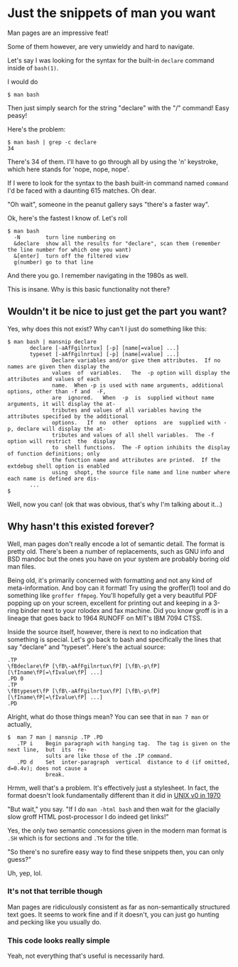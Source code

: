 # Just the snippets of man you want

Man pages are an impressive feat! 

Some of them however, are very unwieldy and hard to navigate.

Let's say I was looking for the syntax for the built-in `declare` command inside of `bash(1)`.

I would do

    $ man bash

Then just simply search for the string "declare" with the "/" command! Easy peasy!

Here's the problem:

    $ man bash | grep -c declare
    34

There's 34 of them. I'll have to go through all by using the 'n' keystroke, which here stands for 'nope, nope, nope'. 

If I were to look for the syntax to the bash built-in command named `command` I'd be faced with a daunting 615 matches. Oh dear.

"Oh wait", someone in the peanut gallery says "there's a faster way".

Ok, here's the fastest I know of. Let's roll

    $ man bash
      -N        turn line numbering on
      &declare  show all the results for "declare", scan them (remember the line number for which one you want)
      &[enter]  turn off the filtered view
      g(number) go to that line

And there you go. I remember navigating in the 1980s as well. 

This is insane. Why is this basic functionality not there?

## Wouldn't it be nice to just get the part you want?

Yes, why does this not exist? Why can't I just do something like this:

    $ man bash | mansnip declare
           declare [-aAfFgilnrtux] [-p] [name[=value] ...]
           typeset [-aAfFgilnrtux] [-p] [name[=value] ...]
                  Declare variables and/or give them attributes.  If no names are given then display the
                  values  of  variables.   The  -p option will display the attributes and values of each
                  name.  When -p is used with name arguments, additional options, other than -f and  -F,
                  are  ignored.   When  -p  is  supplied without name arguments, it will display the at‐
                  tributes and values of all variables having the attributes specified by the additional
                  options.   If  no  other  options  are  supplied with -p, declare will display the at‐
                  tributes and values of all shell variables.  The -f option will restrict  the  display
                  to  shell functions.  The -F option inhibits the display of function definitions; only
                  the function name and attributes are printed.  If the extdebug shell option is enabled
                  using  shopt, the source file name and line number where each name is defined are dis‐
           ...
    $

Well, now you can! (ok that was obvious, that's why I'm talking about it...)

## Why hasn't this existed forever?

Well, man pages don't really encode a lot of semantic detail. The format is pretty old. There's been a number of replacements, such as GNU info and BSD mandoc but the ones you have on your system are probably boring old man files.

Being old, it's primarily concerned with formatting and not any kind of meta-information. And boy can it format! Try using the groffer(1) tool and do something like `groffer ffmpeg`. You'll hopefully get a very beautiful PDF popping up on your screen, excellent for printing out and keeping in a 3-ring binder next to your rolodex and fax machine. Did you know groff is in a lineage that goes back to 1964 RUNOFF on MIT's IBM 7094 CTSS.

Inside the source itself, however, there is next to no indication that something is special. Let's go back to bash and specifically the lines that say "declare" and "typeset". Here's the actual source:

    .TP
    \fBdeclare\fP [\fB\-aAfFgilnrtux\fP] [\fB\-p\fP] [\fIname\fP[=\fIvalue\fP] ...]
    .PD 0
    .TP
    \fBtypeset\fP [\fB\-aAfFgilnrtux\fP] [\fB\-p\fP] [\fIname\fP[=\fIvalue\fP] ...]
    .PD

Alright, what do those things mean? You can see that in `man 7 man` or actually, 

    $  man 7 man | mansnip .TP .PD 
       .TP i    Begin paragraph with hanging tag.  The tag is given on the next line,  but  its  re‐
                sults are like those of the .IP command.
       .PD d    Set  inter-paragraph  vertical  distance to d (if omitted, d=0.4v); does not cause a
                break.

Hrmm, well that's a problem. It's effectively just a stylesheet. In fact, the format doesn't look fundamentally different than it did in [UNIX v0 in 1970](https://github.com/DoctorWkt/pdp7-unix/blob/master/man/stat.1)

"But wait," you say. "If I do `man -html bash` and then wait for the glacially slow groff HTML post-processor I do indeed get links!"

Yes, the only two semantic concessions given in the modern man format is `.SH` which is for sections and `.TH` for the title.

"So there's no surefire easy way to find these snippets then, you can only guess?"

Uh, yep, lol.


### It's not that terrible though

Man pages are ridiculously consistent as far as non-semantically structured text goes.  It seems to work fine and if it doesn't, you can just go hunting and pecking like you usually do.

### This code looks really simple

Yeah, not everything that's useful is necessarily hard.

